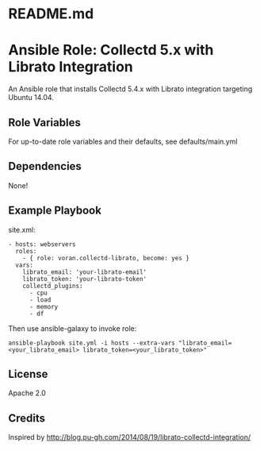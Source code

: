 # README.md
# Ansible Role: Collectd 5.x with Librato Integration

An Ansible role that installs Collectd 5.4.x with Librato integration targeting Ubuntu 14.04.

## Role Variables

For up-to-date role variables and their defaults, see defaults/main.yml

## Dependencies

None!

## Example Playbook
site.xml:
```
- hosts: webservers
  roles:
    - { role: voran.collectd-librato, become: yes }
  vars:
    librato_email: 'your-librato-email'
    librato_token: 'your-librato-token'
    collectd_plugins:
      - cpu
      - load
      - memory
      - df
```

Then use ansible-galaxy to invoke role:
```
ansible-playbook site.yml -i hosts --extra-vars "librato_email=<your_librato_email> librato_token=<your_librato_token>"
```


## License

Apache 2.0

## Credits

Inspired by http://blog.pu-gh.com/2014/08/19/librato-collectd-integration/
